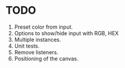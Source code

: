# TODO

1. Preset color from input.
2. Options to show/hide input with RGB, HEX
3. Multiple instances.
4. Unit tests.
5. Remove listeners.
6. Positioning of the canvas.

